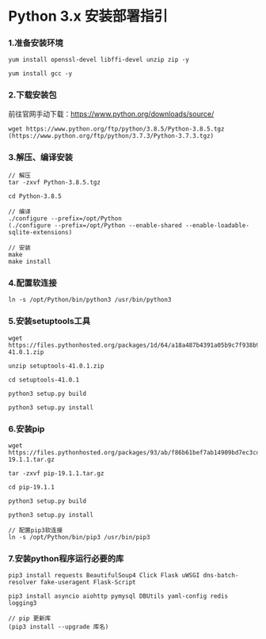 
# Python 3.x 安装部署指引

### 1.准备安装环境
```
yum install openssl-devel libffi-devel unzip zip -y

yum install gcc -y
```

### 2.下载安装包
前往官网手动下载：https://www.python.org/downloads/source/
```
wget https://www.python.org/ftp/python/3.8.5/Python-3.8.5.tgz
(https://www.python.org/ftp/python/3.7.3/Python-3.7.3.tgz)
```

### 3.解压、编译安装
```
// 解压
tar -zxvf Python-3.8.5.tgz

cd Python-3.8.5

// 编译
./configure --prefix=/opt/Python
(./configure --prefix=/opt/Python --enable-shared --enable-loadable-sqlite-extensions)

// 安装
make
make install
```

### 4.配置软连接
```
ln -s /opt/Python/bin/python3 /usr/bin/python3
```

### 5.安装setuptools工具
```
wget https://files.pythonhosted.org/packages/1d/64/a18a487b4391a05b9c7f938b94a16d80305bf0369c6b0b9509e86165e1d3/setuptools-41.0.1.zip

unzip setuptools-41.0.1.zip

cd setuptools-41.0.1

python3 setup.py build

python3 setup.py install
```

### 6.安装pip
```
wget https://files.pythonhosted.org/packages/93/ab/f86b61bef7ab14909bd7ec3cd2178feb0a1c86d451bc9bccd5a1aedcde5f/pip-19.1.1.tar.gz

tar -zxvf pip-19.1.1.tar.gz

cd pip-19.1.1

python3 setup.py build

python3 setup.py install

// 配置pip3软连接
ln -s /opt/Python/bin/pip3 /usr/bin/pip3
```

### 7.安装python程序运行必要的库
```
pip3 install requests BeautifulSoup4 Click Flask uWSGI dns-batch-resolver fake-useragent Flask-Script

pip3 install asyncio aiohttp pymysql DBUtils yaml-config redis logging3

// pip 更新库
(pip3 install --upgrade 库名)

```
